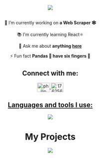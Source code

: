 <div align = "center">
    
</div>
<div align = "center">
    <img align = "center" src = "https://i.pinimg.com/originals/d0/00/b3/d000b3641dcec6b05f48f3c6b76ff6ad.gif" width = "max" height = "auto">
</div>
<div align="center">
 <br>

 🔭 I’m currently working on **a Web Scraper 🕸️**

 📚 I'm currently learning React⚛️

 💬 Ask me about **anything [here](https://github.com/philipAthanasopoulos/philipAthanasopoulos/issues)**

 ⚡ Fun fact **Pandas 🐼 have six fingers 🐾**
 
 </div>
<h2 align="center">Connect with me:</h2>
<div align="center"> 
  <a href="https://www.linkedin.com/in/philip-athanasopoulos-a3709b243" target="blank">
      <img align="center" src="https://raw.githubusercontent.com/rahuldkjain/github-profile-readme-generator/master/src/images/icons/Social/linked-in-alt.svg" alt="philip athanasopoulos" height="30" width="40" />
  </a>
  <a href="https://stackoverflow.com/users/17625629" target="blank">
      <img align="center" src="https://raw.githubusercontent.com/rahuldkjain/github-profile-readme-generator/master/src/images/icons/Social/stack-overflow.svg" alt="17625629" height="30" width="40" />
  </a>
 

<p align="center">
  <a href="https://skillicons.dev">
      <h2 align = "center">Languages and tools I use:</h2>
      <div align = "center">
        <img src="https://skillicons.dev/icons?i=git,c,vscode,linux,idea,maven,java,python,firebase,js,html,css,discord,mysql" />
      </div>
  </a>
</p>
<h1>My Projects</h1>
<div align = "center">
    <img align = "center" src = "https://miro.medium.com/max/552/1*vJjJ3Mdok6Rvxx85IIRqBQ.gif" width = "max" height = "auto">
</div>
